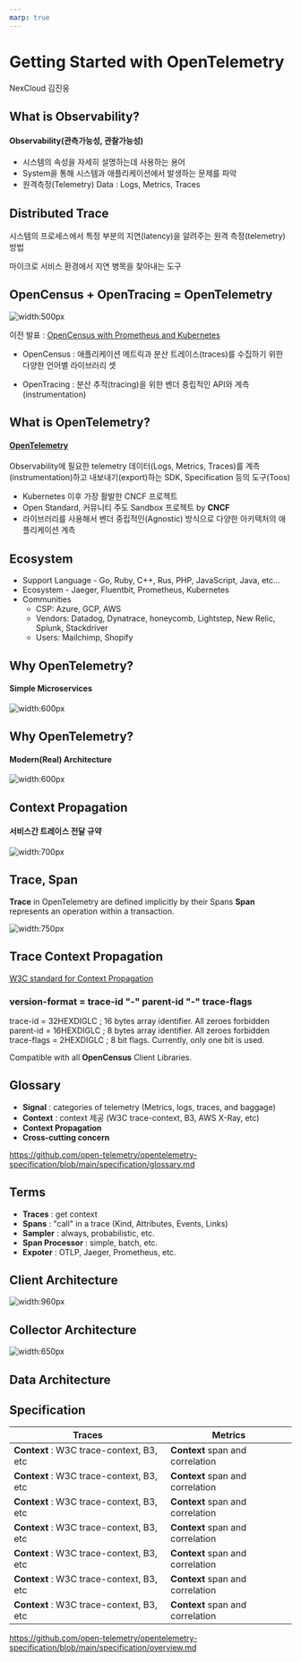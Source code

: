 ```yaml
---
marp: true
---
```


<!--
theme: gaia
style: |
    /*
    * @theme enable-all-auto-scaling
    * @auto-scaling true
    */
    /* @theme marpit-theme */
    section {
      font-size: 30px;
      padding: 50px;
    }
    section.lead h2 {
      font-size: 30px;
      text-align: center;
    }
size: 4K
headingDivider: 2 
paginate: false
-->

<!--
_class:
 - lead
 - invert
-->

# Getting Started with OpenTelemetry 

NexCloud 김진웅

## What is Observability?

#### Observability(관측가능성, 관찰가능성)
* 시스템의 속성을 자세히 설명하는데 사용하는 용어  
* System을 통해 시스템과 애플리케이션에서 발생하는 문제를 파악  
* 원격측정(Telemetry) Data : Logs, Metrics, Traces 

## Distributed Trace

시스템의 프로세스에서 특정 부분의 지연(latency)을 알려주는 원격 측정(telemetry)방법

마이크로 서비스 환경에서 지연 병목을 찾아내는 도구

## OpenCensus + OpenTracing = OpenTelemetry

![width:500px](img/otel.png) 

이전 발표 : [OpenCensus with Prometheus and Kubernetes](https://www.slideshare.net/JinwoongKim8/opencensus-with-prometheus-and-kubernetes) 

* OpenCensus : 애플리케이션 메트릭과 분산 트레이스(traces)를 수집하기 위한 다양한 언어별 라이브러리 셋

* OpenTracing : 분산 추적(tracing)을 위한 벤더 중립적인 API와 계측(instrumentation)

## What is OpenTelemetry?

#### [OpenTelemetry](https://opentelemetry.io/) 

Observability에 필요한 telemetry 데이터(Logs, Metrics, Traces)를 계측(instrumentation)하고 내보내기(export)하는 SDK, Specification 등의 도구(Toos)

- Kubernetes 이후 가장 활발한 CNCF 프로젝트
- Open Standard, 커뮤니티 주도 Sandbox 프로젝트 by **CNCF**
- 라이브러리를 사용해서 벤더 중립적인(Agnostic) 방식으로 다양한 아키텍처의 애플리케이션 계측

## Ecosystem

- Support Language - Go, Ruby, C++, Rus, PHP, JavaScript, Java, etc...
- Ecosystem - Jaeger, Fluentbit, Prometheus, Kubernetes
- Communities
  - CSP: Azure, GCP, AWS
  - Vendors: Datadog, Dynatrace, honeycomb, Lightstep, New Relic, Splunk, Stackdriver
  - Users: Mailchimp, Shopify

## Why OpenTelemetry?

#### Simple Microservices

![width:600px](img/simple.png) 

## Why OpenTelemetry?

#### Modern(Real) Architecture

![width:600px](img/microservices.png) 

## Context Propagation

#### 서비스간 트레이스 전달 규약

![width:700px](img/propagation.png) 

## Trace, Span
**Trace** in OpenTelemetry are defined implicitly by their Spans
**Span** represents an operation within a transaction.

![width:750px](img/spans-traces.png)

## Trace Context Propagation
[W3C standard for Context Propagation](https://www.w3.org/TR/trace-context/)

### version-format   = trace-id "-" parent-id "-" trace-flags
trace-id         = 32HEXDIGLC  ; 16 bytes array identifier. All zeroes forbidden
parent-id        = 16HEXDIGLC  ; 8 bytes array identifier. All zeroes forbidden
trace-flags      = 2HEXDIGLC   ; 8 bit flags. Currently, only one bit is used.

Compatible with all **OpenCensus** Client Libraries.

## Glossary
- **Signal** : categories of telemetry (Metrics, logs, traces, and baggage)
- **Context** : context 제공 (W3C trace-context, B3, AWS X-Ray, etc)
- **Context Propagation**
- **Cross-cutting concern**

https://github.com/open-telemetry/opentelemetry-specification/blob/main/specification/glossary.md


## Terms
- **Traces** : get context
- **Spans** : "call" in a trace (Kind, Attributes, Events, Links)
- **Sampler** : always, probabilistic, etc.
- **Span Processor** : simple, batch, etc.
- **Expoter** : OTLP, Jaeger, Prometheus, etc.

## Client Architecture

![width:960px](img/agent_type.svg)


## Collector Architecture

![width:650px](img/collector.png)

## Data Architecture








## Specification

| Traces | Metrics |
| --- | --- |
| **Context** : W3C trace-context, B3, etc | **Context** span and correlation |
| **Context** : W3C trace-context, B3, etc | **Context** span and correlation |
| **Context** : W3C trace-context, B3, etc | **Context** span and correlation |
| **Context** : W3C trace-context, B3, etc | **Context** span and correlation |
| **Context** : W3C trace-context, B3, etc | **Context** span and correlation |
| **Context** : W3C trace-context, B3, etc | **Context** span and correlation |
| **Context** : W3C trace-context, B3, etc | **Context** span and correlation |

https://github.com/open-telemetry/opentelemetry-specification/blob/main/specification/overview.md